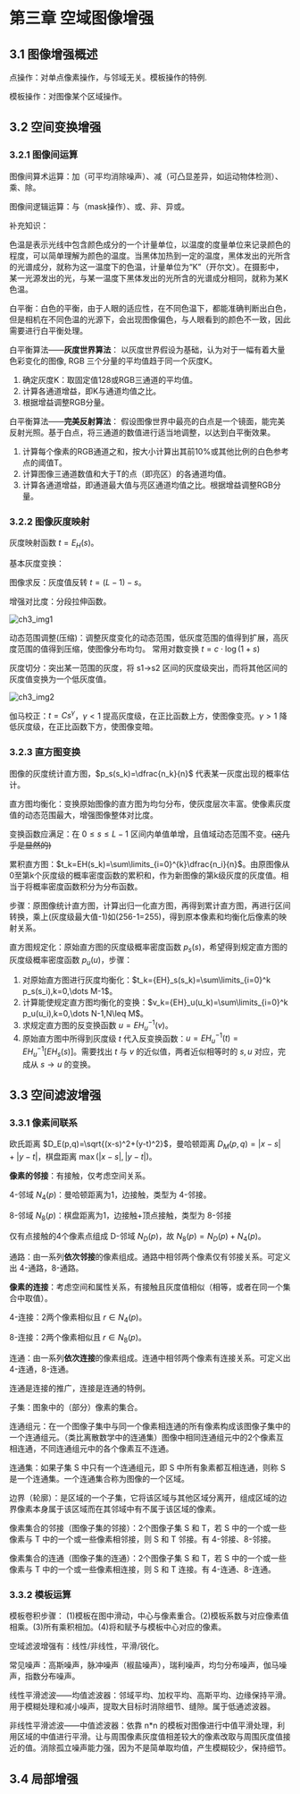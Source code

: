 # 第三章 空域图像增强

## 3.1 图像增强概述

点操作：对单点像素操作，与邻域无关。模板操作的特例.

模板操作：对图像某个区域操作。

## 3.2 空间变换增强

### 3.2.1 图像间运算

图像间算术运算：加（可平均消除噪声）、减（可凸显差异，如运动物体检测）、乘、除。

图像间逻辑运算：与（mask操作）、或、非、异或。

补充知识：

色温是表示光线中包含颜色成分的一个计量单位，以温度的度量单位来记录颜色的程度，可以简单理解为颜色的温度。当黑体加热到一定的温度，黑体发出的光所含的光谱成分，就称为这一温度下的色温，计量单位为“K”（开尔文）。在摄影中，某一光源发出的光，与某一温度下黑体发出的光所含的光谱成分相同，就称为某K色温。

白平衡：白色的平衡，由于人眼的适应性，在不同色温下，都能准确判断出白色，但是相机在不同色温的光源下，会出现图像偏色，与人眼看到的颜色不一致，因此需要进行白平衡处理。

白平衡算法——**灰度世界算法**：
以灰度世界假设为基础，认为对于一幅有着大量色彩变化的图像, RGB 三个分量的平均值趋于同一个灰度K。

1. 确定灰度K：取固定值128或RGB三通道的平均值。
2. 计算各通道增益，即K与通道均值之比。
3. 根据增益调整RGB分量。

白平衡算法——**完美反射算法**：
假设图像世界中最亮的白点是一个镜面，能完美反射光照。基于白点，将三通道的数值进行适当地调整，以达到白平衡效果。

1. 计算每个像素的RGB通道之和，按大小计算出其前10%或其他比例的白色参考点的阈值T。
2. 计算图像三通道数值和大于T的点（即亮区）的各通道均值。
3. 计算各通道增益，即通道最大值与亮区通道均值之比。根据增益调整RGB分量。

### 3.2.2 图像灰度映射

灰度映射函数 $t=E_H(s)$。

基本灰度变换：

图像求反：灰度值反转 $t=(L-1)-s$。

增强对比度：分段拉伸函数。

![ch3_img1](../../assets/images/course_notes/digital_image/ch3_img1.png)

动态范围调整(压缩)：调整灰度变化的动态范围，低灰度范围的值得到扩展，高灰度范围的值得到压缩，使图像分布均匀。
常用对数变换 $t=c\cdot\log(1+s)$

灰度切分：突出某一范围的灰度，将 s1->s2 区间的灰度级突出，而将其他区间的灰度值变换为一个低灰度值。

![ch3_img2](../../assets/images/course_notes/digital_image/ch3_img2.png)

伽马校正：$t=Cs^{\gamma}$，$\gamma<1$ 提高灰度级，在正比函数上方，使图像变亮。$\gamma>1$ 降低灰度级，在正比函数下方，使图像变暗。

### 3.2.3 直方图变换

图像的灰度统计直方图，$p_s(s_k)=\dfrac{n_k}{n}$ 代表某一灰度出现的概率估计。

直方图均衡化：变换原始图像的直方图为均匀分布，使灰度层次丰富。使像素灰度值的动态范围最大，增强图像整体对比度。

变换函数应满足：在 $0\leq s \leq L-1$ 区间内单值单增，且值域动态范围不变。~~(这几乎是显然的)~~

累积直方图：$t_k=EH(s_k)=\sum\limits_{i=0}^{k}\dfrac{n_i}{n}$。由原图像从0至第k个灰度级的概率密度函数的累积和，作为新图像的第k级灰度的灰度值。相当于将概率密度函数积分为分布函数。

步骤：原图像统计直方图，计算出归一化直方图，再得到累计直方图，再进行区间转换，乘上(灰度级最大值-1)如(256-1=255)，得到原本像素和均衡化后像素的映射关系。

直方图规定化：原始直方图的灰度级概率密度函数 $p_s(s)$，希望得到规定直方图的灰度级概率密度函数 $p_u(u)$，步骤：

1. 对原始直方图进行灰度均衡化：$t_k={EH}_s(s_k)=\sum\limits_{i=0}^k p_s(s_i),k=0,\dots M-1$。
2. 计算能使规定直方图均衡化的变换：$v_k={EH}_u(u_k)=\sum\limits_{i=0}^k p_u(u_i),k=0,\dots N-1,N\leq M$。
3. 求规定直方图的反变换函数 $u={EH}_u^{-1}(v)$。
4. 原始直方图中所得到灰度级 $t$ 代入反变换函数：$u={EH}_u^{-1}(t)={EH}_u^{-1}[{EH}_s(s)]$。需要找出 $t$ 与 $v$ 的近似值，两者近似相等时的 $s,u$ 对应，完成从 $s\to u$ 的变换。

## 3.3 空间滤波增强

### 3.3.1 像素间联系

欧氏距离 $D_E(p,q)=\sqrt{(x-s)^2+(y-t)^2}$，曼哈顿距离 $D_M(p,q)=|x-s|+|y-t|$，棋盘距离 $\max{(|x-s|,|y-t|)}$。

**像素的邻接**：有接触，仅考虑空间关系。

4-邻域 $N_4(p)$：曼哈顿距离为1，边接触，类型为 4-邻接。

8-邻域 $N_8(p)$：棋盘距离为1，边接触+顶点接触，类型为 8-邻接

仅有点接触的4个像素点组成 D-邻域 $N_D(p)$，故 $N_8(p)=N_D(p)+N_4(p)$。

通路：由一系列**依次邻接**的像素组成。通路中相邻两个像素仅有邻接关系。可定义出 4-通路，8-通路。

**像素的连接**：考虑空间和属性关系，有接触且灰度值相似（相等，或者在同一个集合中取值）。

4-连接：2两个像素相似且 $r\in N_4(p)$。

8-连接：2两个像素相似且 $r\in N_8(p)$。

连通：由一系列**依次连接**的像素组成。连通中相邻两个像素有连接关系。可定义出 4-连通，8-连通。

连通是连接的推广，连接是连通的特例。

子集：图象中的（部分）像素的集合。

连通组元：在一个图像子集中与同一个像素相连通的所有像素构成该图像子集中的一个连通组元。（类比离散数学中的连通集）图像中相同连通组元中的2个像素互相连通，不同连通组元中的各个像素互不连通。

连通集：如果子集 S 中只有一个连通组元，即 S 中所有象素都互相连通，则称 S 是一个连通集。一个连通集合称为图像的一个区域。

边界（轮廓）：是区域的一个子集，它将该区域与其他区域分离开，组成区域的边界像素本身属于该区域而在其邻域中有不属于该区域的像素。

像素集合的邻接（图像子集的邻接）：2个图像子集 S 和 T，若 S 中的一个或一些像素与 T 中的一个或一些像素相邻接，则 S 和 T 邻接。有 4-邻接、8-邻接。

像素集合的连通（图像子集的连通）：2个图像子集 S 和 T，若 S 中的一个或一些像素与 T 中的一个或一些像素相连接，则 S 和 T 连接。有 4-连通、8-连通。

### 3.3.2 模板运算

模板卷积步骤：
(1)模板在图中滑动，中心与像素重合。(2)模板系数与对应像素值相乘。(3)所有乘积相加。(4)将和赋予与模板中心对应的像素。

空域滤波增强有：线性/非线性，平滑/锐化。

常见噪声：高斯噪声，脉冲噪声（椒盐噪声），瑞利噪声，均匀分布噪声，伽马噪声，指数分布噪声。

线性平滑滤波——均值滤波器：邻域平均、加权平均、高斯平均、边缘保持平滑。用于模糊处理和减小噪声，提取大目标时消除细节、缝隙。属于低通滤波器。

非线性平滑滤波——中值滤波器：依靠 n*n 的模板对图像进行中值平滑处理，利用区域的中值进行平滑。让与周围像素灰度值相差较大的像素改取与周围灰度值接近的值。消除孤立噪声能力强，因为不是简单取均值，产生模糊较少，保持细节。

## 3.4 局部增强
